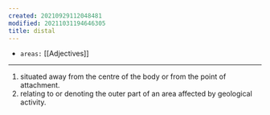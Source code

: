 ```yaml
---
created: 20210929112048481
modified: 20211031194646305
title: distal
---
```


- `areas:` [[Adjectives]]

---

1.  situated away from the centre of the body or from the point of attachment.
2.  relating to or denoting the outer part of an area affected by geological activity.
